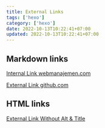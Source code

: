 ```yaml
---
title: External Links
tags: ['hexo']
category: ['hexo']
date: 2022-10-13T10:22:41+07:00
updated: 2022-10-13T10:22:41+07:00
---
```


## Markdown links

[Internal Link webmanajemen.com](//webmanajemen.com)

[External Link github.com](//github.com)

## HTML links

<a href="http://facebook.com">External Link Without Alt & Title</a>